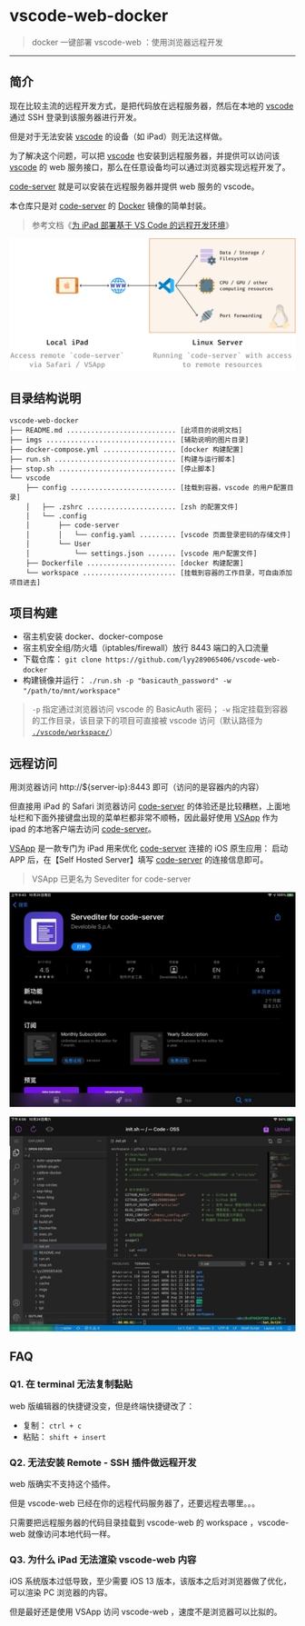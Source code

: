 # vscode-web-docker

> docker 一键部署 vscode-web ：使用浏览器远程开发

------

## 简介

现在比较主流的远程开发方式，是把代码放在远程服务器，然后在本地的 [vscode](https://code.visualstudio.com/) 通过 SSH 登录到该服务器进行开发。

但是对于无法安装 [vscode](https://code.visualstudio.com/) 的设备（如 iPad）则无法这样做。

为了解决这个问题，可以把 [vscode](https://github.com/cdr/code-server) 也安装到远程服务器，并提供可以访问该 [vscode](https://github.com/cdr/code-server) 的 web 服务接口，那么在任意设备均可以通过浏览器实现远程开发了。


[code-server](https://github.com/cdr/code-server) 就是可以安装在远程服务器并提供 web 服务的 vscode。

本仓库只是对 [code-server](https://github.com/cdr/code-server) 的 [Docker](https://hub.docker.com/r/linuxserver/code-server) 镜像的简单封装。

> 参考文档《[为 iPad 部署基于 VS Code 的远程开发环境](https://sspai.com/post/60456)》

![](imgs/00.png)

## 目录结构说明

```
vscode-web-docker
├── README.md ........................... [此项目的说明文档]
├── imgs ................................ [辅助说明的图片目录]
├── docker-compose.yml .................. [docker 构建配置]
├── run.sh .............................. [构建与运行脚本]
├── stop.sh ............................. [停止脚本]
└── vscode
    ├── config .......................... [挂载到容器，vscode 的用户配置目录]
    │   ├── .zshrc ...................... [zsh 的配置文件]
    │   └── .config
    │       ├── code-server
    │       │   └── config.yaml ......... [vscode 页面登录密码的存储文件]
    │       └── User
    │           └── settings.json ....... [vscode 用户配置文件]
    ├── Dockerfile ...................... [docker 构建配置]
    └── workspace ....................... [挂载到容器的工作目录，可自由添加项目进去]
```


## 项目构建

- 宿主机安装 docker、docker-compose
- 宿主机安全组/防火墙（iptables/firewall）放行 8443 端口的入口流量
- 下载仓库： `git clone https://github.com/lyy289065406/vscode-web-docker`
- 构建镜像并运行： `./run.sh -p "basicauth_password" -w "/path/to/mnt/workspace"`

> `-p` 指定通过浏览器访问 vscode 的 BasicAuth 密码； `-w` 指定挂载到容器的工作目录，该目录下的项目可直接被 vscode 访问（默认路径为 [`./vscode/workspace/`](vscode/workspace/)）


## 远程访问

用浏览器访问 http://${server-ip}:8443 即可（访问的是容器内的内容）

但直接用 iPad 的 Safari 浏览器访问 [code-server](https://github.com/cdr/code-server) 的体验还是比较糟糕，上面地址栏和下面外接键盘出现的菜单栏都非常不顺畅，因此最好使用 [VSApp](https://sspai.com/app/VSApp%20-%20code-server) 作为 ipad 的本地客户端去访问 [code-server](https://github.com/cdr/code-server)。

[VSApp](https://sspai.com/app/VSApp%20-%20code-server) 是一款专门为 iPad 用来优化 [code-server](https://github.com/cdr/code-server) 连接的 iOS 原生应用： 启动 APP 后，在【Self Hosted Server】填写 [code-server](https://github.com/cdr/code-server) 的连接信息即可。

> VSApp 已更名为 Sevediter for code-server

![](imgs/01.jpg)

![](imgs/02.jpg)

## FAQ

### Q1. 在 terminal 无法复制黏贴

web 版编辑器的快捷键没变，但是终端快捷键改了：

- 复制： `ctrl + c`
- 粘贴： `shift + insert`

### Q2. 无法安装 Remote - SSH 插件做远程开发

web 版确实不支持这个插件。

但是 vscode-web 已经在你的远程代码服务器了，还要远程去哪里。。。

只需要把远程服务器的代码目录挂载到 vscode-web 的 workspace ，vscode-web 就像访问本地代码一样。


### Q3. 为什么 iPad 无法渲染 vscode-web 内容

iOS 系统版本过低导致，至少需要 iOS 13 版本，该版本之后对浏览器做了优化，可以渲染 PC 浏览器的内容。

但是最好还是使用 VSApp 访问 vscode-web ，速度不是浏览器可以比拟的。
